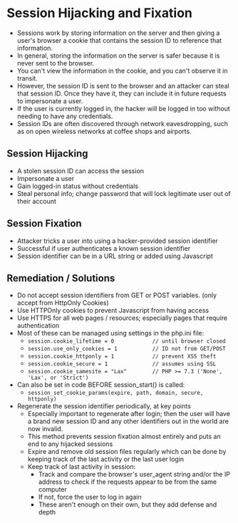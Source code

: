 # Session Hijacking and Fixation

- Sessions work by storing information on the server and then giving a user's browser a cookie that contains the session ID to reference that information.
- In general, storing the information on the server is safer because it is never sent to the browser.
- You can't view the information in the cookie, and you can't observe it in transit.
- However, the session ID is sent to the browser and an attacker can steal that session ID. Once they have it, they can include it in future requests to impersonate a user.
- If the user is currently logged in, the hacker will be logged in too without needing to have any credentials.
- Session IDs are often discovered through network eavesdropping, such as on open wireless networks at coffee shops and airports.

## Session Hijacking

- A stolen session ID can access the session
- Impersonate a user
- Gain logged-in status without credentials
- Steal personal info; change password that will lock legitimate user out of their account

## Session Fixation

- Attacker tricks a user into using a hacker-provided session identifier
- Successful if user authenticates a known session identifier
- Session identifier can be in a URL string or added using Javascript

## Remediation / Solutions

- Do not accept session identifiers from GET or POST variables. (only accept from HttpOnly Cookies)
- Use HTTPOnly cookies to prevent Javascript from having access
- Use HTTPS for all web pages / resources; especially pages that require authentication
- Most of these can be managed using settings in the php.ini file:
  - `session.cookie_lifetime = 0            // until browser closed`
  - `session.use_only_cookies = 1           // ID not from GET/POST`
  - `session.cookie_httponly = 1            // prevent XSS theft`
  - `session.cookie_secure = 1              // assumes using SSL`
  - `session.cookie_samesite = "Lax"        // PHP >= 7.3 ('None', 'Lax', or 'Strict')`
- Can also be set in code BEFORE session_start() is called:
  - `session_set_cookie_params(expire, path, domain, secure, httponly)`
- Regenerate the session identifier periodically, at key points
  - Especially important to regenerate after login; then the user will have a brand new session ID and any other identifiers out in the world are now invalid.
  - This method prevents session fixation almost entirely and puts an end to any hijacked sessions
  - Expire and remove old session files regularly which can be done by keeping track of the last activity or the last user login
  - Keep track of last activity in session:
    - Track and compare the browser's user_agent string and/or the IP address to check if the requests appear to be from the same computer
    - If not, force the user to log in again
    - These aren't enough on their own, but they add defense and depth